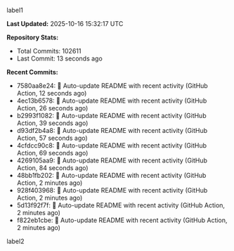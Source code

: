 
label1 
<!-- ACTIVITY_START -->
**Last Updated:** 2025-10-16 15:32:17 UTC

**Repository Stats:**
- Total Commits: 102611
- Last Commit: 13 seconds ago

**Recent Commits:**
- 7580aa8e24: 🤖 Auto-update README with recent activity (GitHub Action, 12 seconds ago)
- 4ec13b6578: 🤖 Auto-update README with recent activity (GitHub Action, 26 seconds ago)
- b2993f1082: 🤖 Auto-update README with recent activity (GitHub Action, 39 seconds ago)
- d93df2b4a8: 🤖 Auto-update README with recent activity (GitHub Action, 57 seconds ago)
- 4cfdcc90c8: 🤖 Auto-update README with recent activity (GitHub Action, 69 seconds ago)
- 4269105aa9: 🤖 Auto-update README with recent activity (GitHub Action, 84 seconds ago)
- 48bb1fb202: 🤖 Auto-update README with recent activity (GitHub Action, 2 minutes ago)
- 928f403968: 🤖 Auto-update README with recent activity (GitHub Action, 2 minutes ago)
- 5d13f92f7f: 🤖 Auto-update README with recent activity (GitHub Action, 2 minutes ago)
- f822eb1cbe: 🤖 Auto-update README with recent activity (GitHub Action, 2 minutes ago)
<!-- ACTIVITY_END -->

label2
